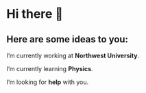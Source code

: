 # Hi there 👋
## Here are some ideas to you:

I’m currently working at **Northwest University**.

I’m currently learning **Physics**.

I’m looking for **help** with you.
<!--
**lovejjxforever/lovejjxforever** is a ✨ _special_ ✨ repository because its `README.md` (this file) appears on your GitHub profile.

How to reach me: 3572651322@qq.com
- 🔭 I’m currently working on ...
- 🌱 I’m currently learning ...
- 👯 I’m looking to collaborate on ...
- 🤔 I’m looking for help with ...
- 💬 Ask me about ...
- 📫 How to reach me: ...
- 😄 Pronouns: ...
- ⚡ Fun fact: ...
-->
